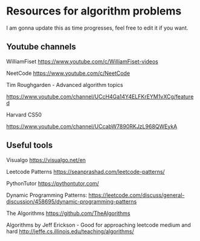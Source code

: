# Resources for algorithm problems

I am gonna update this as time progresses, feel free to edit it if you want.




Youtube channels
-
WilliamFiset 
https://www.youtube.com/c/WilliamFiset-videos

NeetCode 
https://www.youtube.com/c/NeetCode


Tim Roughgarden - Advanced algorithm topics

https://www.youtube.com/channel/UCcH4Ga14Y4ELFKrEYM1vXCg/featured


Harvard CS50

https://www.youtube.com/channel/UCcabW7890RKJzL968QWEykA

Useful tools
-
Visualgo
https://visualgo.net/en

Leetcode Patterns 
https://seanprashad.com/leetcode-patterns/

PythonTutor
https://pythontutor.com/

Dynamic Programming Patterns:
https://leetcode.com/discuss/general-discussion/458695/dynamic-programming-patterns

The Algorithms
https://github.com/TheAlgorithms



Algorithms by Jeff Erickson - Good for approaching leetcode medium and hard
http://jeffe.cs.illinois.edu/teaching/algorithms/










